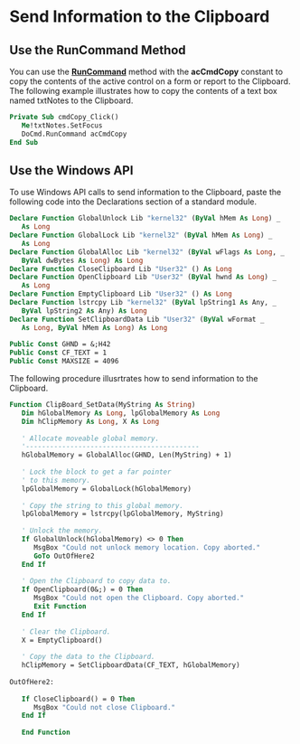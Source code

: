 
# Send Information to the Clipboard

## Use the RunCommand Method

You can use the  **[RunCommand](5D4A4A3C-CEA0-7F2C-8AF7-51B65F7BDCF8.md)** method with the **acCmdCopy** constant to copy the contents of the active control on a form or report to the Clipboard. The following example illustrates how to copy the contents of a text box named txtNotes to the Clipboard.


```vb
Private Sub cmdCopy_Click() 
   Me!txtNotes.SetFocus 
   DoCmd.RunCommand acCmdCopy 
End Sub
```


## Use the Windows API

To use Windows API calls to send information to the Clipboard, paste the following code into the Declarations section of a standard module.


```vb
Declare Function GlobalUnlock Lib "kernel32" (ByVal hMem As Long) _ 
   As Long 
Declare Function GlobalLock Lib "kernel32" (ByVal hMem As Long) _ 
   As Long 
Declare Function GlobalAlloc Lib "kernel32" (ByVal wFlags As Long, _ 
   ByVal dwBytes As Long) As Long 
Declare Function CloseClipboard Lib "User32" () As Long 
Declare Function OpenClipboard Lib "User32" (ByVal hwnd As Long) _ 
   As Long 
Declare Function EmptyClipboard Lib "User32" () As Long 
Declare Function lstrcpy Lib "kernel32" (ByVal lpString1 As Any, _ 
   ByVal lpString2 As Any) As Long 
Declare Function SetClipboardData Lib "User32" (ByVal wFormat _ 
   As Long, ByVal hMem As Long) As Long 
 
Public Const GHND = &;H42 
Public Const CF_TEXT = 1 
Public Const MAXSIZE = 4096
```

The following procedure illusrtrates how to send information to the Clipboard.




```vb
Function ClipBoard_SetData(MyString As String) 
   Dim hGlobalMemory As Long, lpGlobalMemory As Long 
   Dim hClipMemory As Long, X As Long 
 
   ' Allocate moveable global memory. 
   '------------------------------------------- 
   hGlobalMemory = GlobalAlloc(GHND, Len(MyString) + 1) 
 
   ' Lock the block to get a far pointer 
   ' to this memory. 
   lpGlobalMemory = GlobalLock(hGlobalMemory) 
 
   ' Copy the string to this global memory. 
   lpGlobalMemory = lstrcpy(lpGlobalMemory, MyString) 
 
   ' Unlock the memory. 
   If GlobalUnlock(hGlobalMemory) <> 0 Then 
      MsgBox "Could not unlock memory location. Copy aborted." 
      GoTo OutOfHere2 
   End If 
 
   ' Open the Clipboard to copy data to. 
   If OpenClipboard(0&;) = 0 Then 
      MsgBox "Could not open the Clipboard. Copy aborted." 
      Exit Function 
   End If 
 
   ' Clear the Clipboard. 
   X = EmptyClipboard() 
 
   ' Copy the data to the Clipboard. 
   hClipMemory = SetClipboardData(CF_TEXT, hGlobalMemory) 
 
OutOfHere2: 
 
   If CloseClipboard() = 0 Then 
      MsgBox "Could not close Clipboard." 
   End If 
 
   End Function
```

